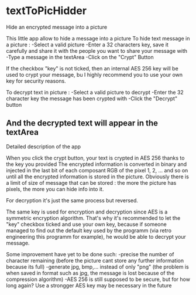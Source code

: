 # textToPicHidder
Hide an encrypted message into a picture

This little app allow to hide a message into a picture
To hide text message in a picture :
-Select a valid picture
-Enter a 32 characters key, save it carefully and share it with the people you want to share your message with
-Type a message in the textArea
-Click on the "Crypt" Button

If the checkbox "key" is not ticked, then an internal AES 256 key will be used to crypt your message, bu I highly recommend
you to use your own key for security reasons.

To decrypt text in picture :
-Select a valid picture to decrypt
-Enter the 32 character key the message has been crypted with
-Click the "Decrypt" button

And the decrypted text will appear in the textArea
------------------------------
Detailed description of the app

When you click the crypt button, your text is crypted in AES 256 thanks to the key you provided
The encrypted information is converted in binary and injected in the last bit of each composant RGB of the pixel 1, 2, ...
and so on until all the encrypted information is stored in the picture.
Obviously there is a limit of size of message that can be stored : the more the picture has pixels, the more you can hide info
into it.

For decryption it's just the same process but reversed.

The same key is used for encryption and decryption since AES is a symmetric encryption algorithm.
That's why it's recommended to let the "key" checkbox ticked and use your own key, because if someone managed to
find out the default key used by the programm (via retro engineering this programm for example), he would be able to
decrypt your message.


Some improvement have yet to be done such:
-precise the number of character remaining (before the picture cant store any further information because its full)
-generate jpg, bmp,... instead of only "png" (the problem is when saved in format such as jpg, the message is lost because of the compression algorithm)
-AES 256 is still supposed to be secure, but for how long again? Use a strongger AES key may be necessary in the future
